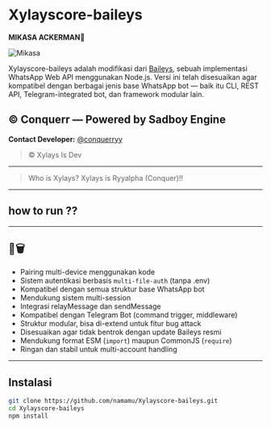 # Xylayscore-baileys

**MIKASA ACKERMAN🔞**

![Mikasa](https://ar-hosting.pages.dev/1745288163498.jpg)

Xylayscore-baileys adalah modifikasi dari [Baileys](https://github.com/WhiskeySockets/Baileys), sebuah implementasi WhatsApp Web API menggunakan Node.js. Versi ini telah disesuaikan agar kompatibel dengan berbagai jenis base WhatsApp bot — baik itu CLI, REST API, Telegram-integrated bot, dan framework modular lain.

## © Conquerr — Powered by Sadboy Engine

**Contact Developer:** [@conquerryy](https://t.me/conquerryy)

> © Xylays Is Dev
---

> Who is Xylays? Xylays is Ryyalpha (Conquer)!!
---

## how to run ??

---

## 🔧🗑️
- Pairing multi-device menggunakan kode
- Sistem autentikasi berbasis `multi-file-auth` (tanpa .env)
- Kompatibel dengan semua struktur base WhatsApp bot
- Mendukung sistem multi-session
- Integrasi relayMessage dan sendMessage
- Kompatibel dengan Telegram Bot (command trigger, middleware)
- Struktur modular, bisa di-extend untuk fitur bug attack
- Disesuaikan agar tidak bentrok dengan update Baileys resmi
- Mendukung format ESM (`import`) maupun CommonJS (`require`)
- Ringan dan stabil untuk multi-account handling

---

## Instalasi

```bash
git clone https://github.com/namamu/Xylayscore-baileys.git
cd Xylayscore-baileys
npm install

